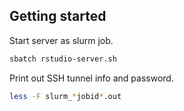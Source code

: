 ## Getting started

Start server as slurm job. 
```bash
sbatch rstudio-server.sh
```

Print out SSH tunnel info and password.
```bash
less -F slurm_*jobid*.out
```

